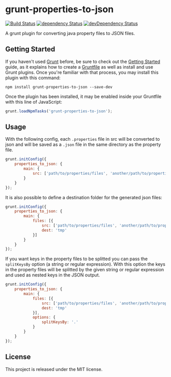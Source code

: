 # grunt-properties-to-json 
[![Build Status](https://travis-ci.org/jcbvm/grunt-properties-to-json.svg?branch=master)](https://travis-ci.org/jcbvm/grunt-properties-to-json) [![dependency Status](https://david-dm.org/jcbvm/grunt-properties-to-json/status.svg)](https://david-dm.org/jcbvm/grunt-properties-to-json#info=dependencies) [![devDependency Status](https://david-dm.org/jcbvm/grunt-properties-to-json/dev-status.svg)](https://david-dm.org/jcbvm/grunt-properties-to-json#info=devDependencies)

A grunt plugin for converting java property files to JSON files.

## Getting Started

If you haven't used [Grunt](http://gruntjs.com/) before, be sure to check out the [Getting Started](http://gruntjs.com/getting-started) guide, as it explains how to create a [Gruntfile](http://gruntjs.com/sample-gruntfile) as well as install and use Grunt plugins. Once you're familiar with that process, you may install this plugin with this command:

```shell
npm install grunt-properties-to-json --save-dev
```

Once the plugin has been installed, it may be enabled inside your Gruntfile with this line of JavaScript:

```js
grunt.loadNpmTasks('grunt-properties-to-json');
```

## Usage

With the following config, each `.properties` file in src will be converted to json and will be saved as a `.json` file in the same directory as the property file.

```js
grunt.initConfig({
    properties_to_json: {
        main: {
            src: ['path/to/properties/files', 'another/path/to/properties/files']
        }
    }
});
```

It is also possible to define a destination folder for the generated json files:

```js
grunt.initConfig({
    properties_to_json: {
        main: {
            files: [{
                src: ['path/to/properties/files', 'another/path/to/properties/files'],
                dest: 'tmp'
            }]
        }
    }
});
```

If you want keys in the property files to be splitted you can pass the `splitKeysBy` option (a string or regular expression). With this option the keys in the property files will be splitted by the given string or regular expression and used as nested keys in the JSON output.

```js
grunt.initConfig({
    properties_to_json: {
        main: {
            files: [{
                src: ['path/to/properties/files', 'another/path/to/properties/files'],
                dest: 'tmp'
            }],
            options: {
                splitKeysBy: '.'
            }
        }
    }
});
```

## License

This project is released under the MIT license.
